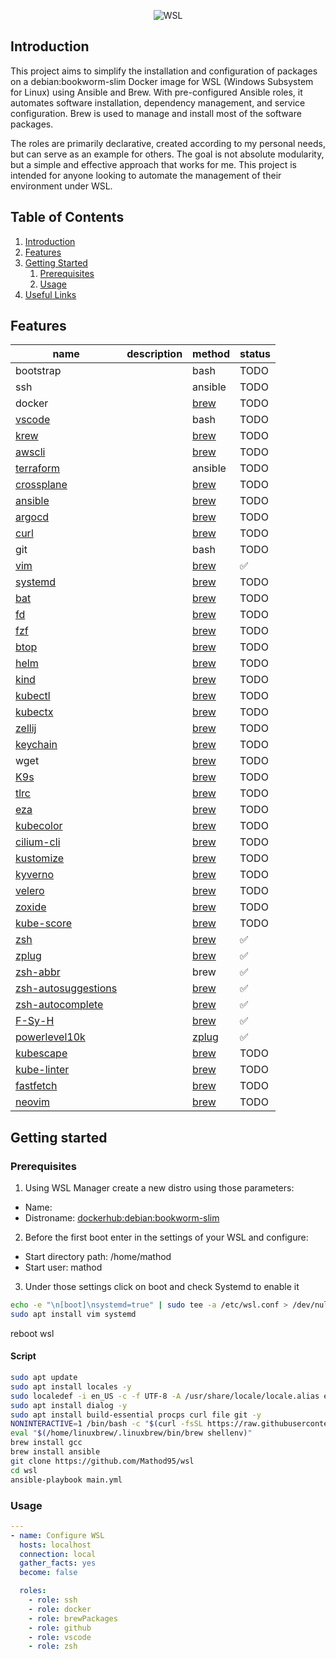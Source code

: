 <p align="center">
  <img src="https://www.developer-tech.com/wp-content/uploads/2021/10/windows-subsystem-for-linux-wsl-microsoft.png" alt="WSL">
</p>

## Introduction
This project aims to simplify the installation and configuration of packages on a debian:bookworm-slim Docker image for WSL (Windows Subsystem for Linux) using Ansible and Brew. With pre-configured Ansible roles, it automates software installation, dependency management, and service configuration. Brew is used to manage and install most of the software packages.

The roles are primarily declarative, created according to my personal needs, but can serve as an example for others. The goal is not absolute modularity, but a simple and effective approach that works for me. This project is intended for anyone looking to automate the management of their environment under WSL.

## Table of Contents

1. [Introduction](#introduction)
2. [Features](#features)
3. [Getting Started](#getting-started)
    1. [Prerequisites](#prerequisites)
    2. [Usage](#usage)
4. [Useful Links](#useful-links)

## Features
| name                                                                    | description | method                                                       | status             |
|-------------------------------------------------------------------------|-------------|--------------------------------------------------------------|--------------------|
| bootstrap                                                               |             | bash                                                         | TODO               |
| ssh                                                                     |             | ansible                                                      | TODO               |
| docker                                                                  |             | [brew](https://formulae.brew.sh/formula/)                    | TODO               |
| [vscode](https://github.com/microsoft/vscode)                           |             | bash                                                         | TODO               |
| [krew](https://krew.sigs.k8s.io/)                                       |             | [brew](https://formulae.brew.sh/formula/krew)                | TODO               |
| [awscli](https://github.com/aws/aws-cli)                                |             | [brew](https://formulae.brew.sh/formula/awscli)              | TODO               |
| [terraform](https://github.com/hashicorp/terraform)                     |             | ansible                                                      | TODO               |
| [crossplane](https://github.com/crossplane/crossplane)                  |             | [brew](https://formulae.brew.sh/formula/crossplane)          | TODO               |
| [ansible](https://github.com/ansible/ansible)                           |             | [brew](https://formulae.brew.sh/formula/ansible)             | TODO               |
| [argocd](https://github.com/argoproj/argo-cd)                           |             | [brew](https://formulae.brew.sh/formula/argocd)              | TODO               |
| [curl](https://github.com/curl/curl)                                    |             | [brew](https://formulae.brew.sh/formula/curl)                | TODO               |
| git                                                                     |             | bash                                                         | TODO               |
| [vim](https://github.com/vim/vim)                                       |             | [brew](https://formulae.brew.sh/formula/vim)                 | :white_check_mark: |
| [systemd](https://github.com/systemd/systemd)                           |             | [brew](https://formulae.brew.sh/formula/systemd)             | TODO               |
| [bat](https://github.com/sharkdp/bat)                                   |             | [brew](https://formulae.brew.sh/formula/bat)                 | TODO               |
| [fd](https://github.com/sharkdp/fd)                                     |             | [brew](https://formulae.brew.sh/formula/fd)                  | TODO               |
| [fzf](https://github.com/junegunn/fzf)                                  |             | [brew](https://formulae.brew.sh/formula/fzf)                 | TODO               |
| [btop](https://github.com/aristocratos/btop)                            |             | [brew](https://formulae.brew.sh/formula/btop)                | TODO               |
| [helm](https://github.com/helm/helm)                                    |             | [brew](https://formulae.brew.sh/formula/helm)                | TODO               |
| [kind](https://github.com/kubernetes-sigs/kind)                         |             | [brew](https://formulae.brew.sh/formula/kind)                | TODO               |
| [kubectl](https://github.com/kubernetes/kubectl)                        |             | [brew](https://formulae.brew.sh/formula/kubernetes-cli)      | TODO               |
| [kubectx](https://github.com/ahmetb/kubectx)                            |             | [brew](https://formulae.brew.sh/formula/kubectx)             | TODO               |
| [zellij](https://github.com/zellij-org/zellij)                          |             | [brew](https://formulae.brew.sh/formula/zellij)              | TODO               |
| [keychain](https://github.com/funtoo/keychain)                          |             | [brew](https://formulae.brew.sh/formula/keychain)            | TODO               |
| wget                                                                    |             | [brew](https://formulae.brew.sh/formula/wget)                | TODO               |
| [K9s](https://github.com/derailed/k9s)                                  |             | [brew](https://formulae.brew.sh/formula/k9s)                 | TODO               |
| [tlrc](https://github.com/tldr-pages/tlrc)                              |             | [brew](https://formulae.brew.sh/formula/tlrc)                | TODO               |
| [eza](https://github.com/eza-community/eza)                             |             | [brew](https://formulae.brew.sh/formula/eza)                 | TODO               |
| [kubecolor](https://github.com/kubecolor/kubecolor)                     |             | [brew](https://formulae.brew.sh/formula/kubecolor)           | TODO               |
| [cilium-cli](https://github.com/cilium/cilium-cli)                      |             | [brew](https://formulae.brew.sh/formula/cilium-cli)          | TODO               |
| [kustomize](https://github.com/kubernetes-sigs/kustomize)               |             | [brew](https://formulae.brew.sh/formula/kustomize)           | TODO               |
| [kyverno](https://github.com/kyverno/kyverno)                           |             | [brew](https://formulae.brew.sh/formula/kyverno)             | TODO               |
| [velero](https://github.com/vmware-tanzu/velero)                        |             | [brew](https://formulae.brew.sh/formula/velero)              | TODO               |
| [zoxide](https://github.com/ajeetdsouza/zoxide)                         |             | [brew](https://formulae.brew.sh/formula/zoxide)              | TODO               |
| [kube-score](https://github.com/zegl/kube-score)                        |             | [brew](https://formulae.brew.sh/formula/kube-score)          | TODO               |
| [zsh](https://github.com/zsh-users/zsh)                                 |             | [brew](https://formulae.brew.sh/formula/zsh)                 | :white_check_mark: |
| [zplug](https://github.com/zplug/zplug/)                                |             | [brew](https://formulae.brew.sh/formula/zplug)               | :white_check_mark: |
| [zsh-abbr](https://github.com/olets/zsh-abbr)                           |             | brew                                                         | :white_check_mark: |
| [zsh-autosuggestions](https://github.com/zsh-users/zsh-autosuggestions) |             | [brew](https://formulae.brew.sh/formula/zsh-autosuggestions) | :white_check_mark: |
| [zsh-autocomplete](https://github.com/marlonrichert/zsh-autocomplete)   |             | [brew](https://formulae.brew.sh/formula/zsh-autocomplete)    | :white_check_mark: |
| [F-Sy-H](https://github.com/zdharma-continuum/fast-syntax-highlighting) |             | [brew](https://formulae.brew.sh/formula/zsh-f-sy-h)          | :white_check_mark: |
| [powerlevel10k](https://github.com/romkatv/powerlevel10k)               |             | [zplug]()                                                    | :white_check_mark: |
| [kubescape](https://github.com/kubescape/kubescape)                     |             | [brew]()                                                     | TODO               |
| [kube-linter](https://github.com/stackrox/kube-linter)                  |             | [brew]()                                                     | TODO               |
| [fastfetch](https://formulae.brew.sh/formula/fastfetch)                 |             | [brew](https://github.com/fastfetch-cli/fastfetch)           | TODO               |
| [neovim](https://neovim.io/)                                            |             | [brew](https://formulae.brew.sh/formula/neovim)              | TODO               |

## Getting started

### Prerequisites

1) Using WSL Manager create a new distro using those parameters:
  - Name: <debian>
  - Distroname: <dockerhub:debian:bookworm-slim>
2) Before the first boot enter in the settings of your WSL and configure:
  - Start directory path: /home/mathod
  - Start user: mathod
3) Under those settings click on boot and check Systemd to enable it
```bash
echo -e "\n[boot]\nsystemd=true" | sudo tee -a /etc/wsl.conf > /dev/null
sudo apt install vim systemd
```
reboot wsl

#### Script
```bash
sudo apt update
sudo apt install locales -y
sudo localedef -i en_US -c -f UTF-8 -A /usr/share/locale/locale.alias en_US.UTF-8
sudo apt install dialog -y
sudo apt install build-essential procps curl file git -y
NONINTERACTIVE=1 /bin/bash -c "$(curl -fsSL https://raw.githubusercontent.com/Homebrew/install/HEAD/install.sh)"
eval "$(/home/linuxbrew/.linuxbrew/bin/brew shellenv)"
brew install gcc
brew install ansible
git clone https://github.com/Mathod95/wsl
cd wsl
ansible-playbook main.yml
```
### Usage
```yaml
---
- name: Configure WSL
  hosts: localhost
  connection: local
  gather_facts: yes
  become: false

  roles:
    - role: ssh
    - role: docker
    - role: brewPackages
    - role: github
    - role: vscode
    - role: zsh
```